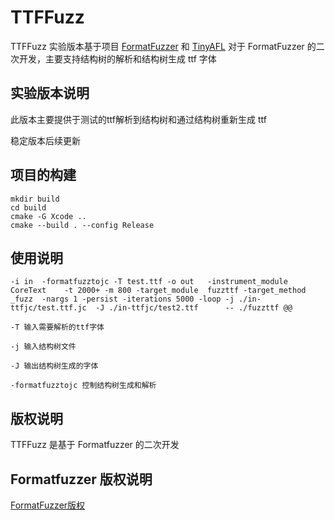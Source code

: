 # TTFFuzz
TTFFuzz 实验版本基于项目 [FormatFuzzer](https://github.com/uds-se/FormatFuzzer) 和 [TinyAFL](https://github.com/linhlhq/TinyAFL)
对于 FormatFuzzer 的二次开发，主要支持结构树的解析和结构树生成 ttf 字体

## 实验版本说明

此版本主要提供于测试的ttf解析到结构树和通过结构树重新生成 ttf

稳定版本后续更新

## 项目的构建

```
mkdir build
cd build
cmake -G Xcode ..
cmake --build . --config Release

```
## 使用说明
```
-i in  -formatfuzztojc -T test.ttf -o out   -instrument_module  CoreText    -t 2000+ -m 800 -target_module  fuzzttf -target_method _fuzz  -nargs 1 -persist -iterations 5000 -loop -j ./in-ttfjc/test.ttf.jc  -J ./in-ttfjc/test2.ttf      -- ./fuzzttf @@

-T 输入需要解析的ttf字体

-j 输入结构树文件

-J 输出结构树生成的字体

-formatfuzztojc 控制结构树生成和解析
```

## 版权说明
TTFFuzz 是基于 Formatfuzzer 的二次开发

## Formatfuzzer 版权说明
[FormatFuzzer版权](https://github.com/uds-se/FormatFuzzer)



